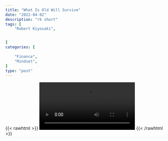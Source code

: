 ```yaml
---
title: "What Is Old Will Survive"
date: "2022-04-02"
description: "rk short"
tags: [
    "Robert Kiyosaki",


]
categories: [
    
    "Finance",
    "Mindset",
]
type: "post"
---
```

{{< rawhtml >}}
    <video width="auto" height="auto" controls>
        <source src="https://clips.dev00ps.com/Robert%20Kiyosaki/Robert%20Kiyosaki%20Says%20%E2%80%9CBitcoin%20Will%20Not%20Survive%21%E2%80%9D.mp4" type="video/mp4"> 
    </video>
{{< /rawhtml >}}